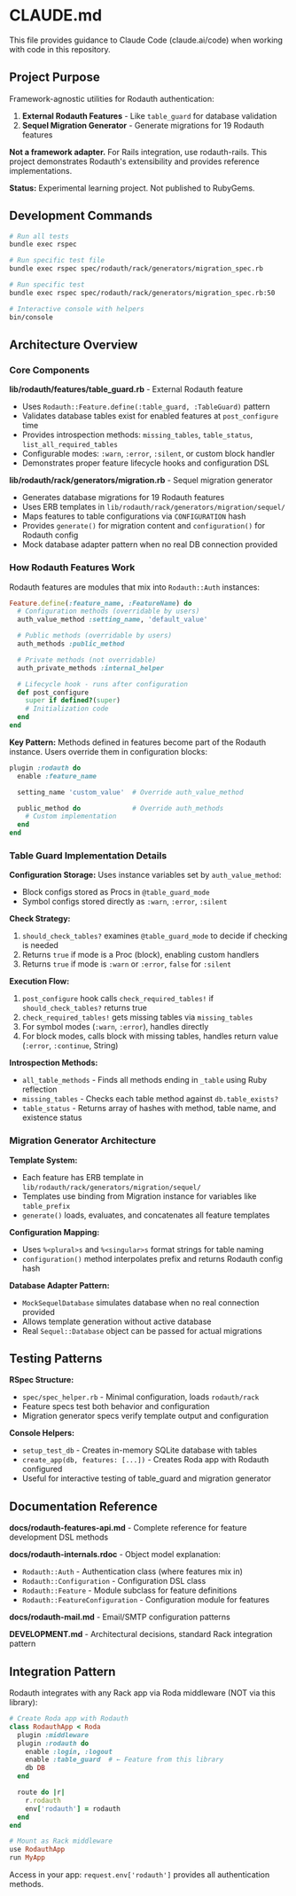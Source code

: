 # CLAUDE.md

This file provides guidance to Claude Code (claude.ai/code) when working with code in this repository.

## Project Purpose

Framework-agnostic utilities for Rodauth authentication:

1. **External Rodauth Features** - Like `table_guard` for database validation
2. **Sequel Migration Generator** - Generate migrations for 19 Rodauth features

**Not a framework adapter.** For Rails integration, use rodauth-rails. This project demonstrates Rodauth's extensibility and provides reference implementations.

**Status:** Experimental learning project. Not published to RubyGems.

## Development Commands

```bash
# Run all tests
bundle exec rspec

# Run specific test file
bundle exec rspec spec/rodauth/rack/generators/migration_spec.rb

# Run specific test
bundle exec rspec spec/rodauth/rack/generators/migration_spec.rb:50

# Interactive console with helpers
bin/console
```

## Architecture Overview

### Core Components

**lib/rodauth/features/table_guard.rb** - External Rodauth feature

- Uses `Rodauth::Feature.define(:table_guard, :TableGuard)` pattern
- Validates database tables exist for enabled features at `post_configure` time
- Provides introspection methods: `missing_tables`, `table_status`, `list_all_required_tables`
- Configurable modes: `:warn`, `:error`, `:silent`, or custom block handler
- Demonstrates proper feature lifecycle hooks and configuration DSL

**lib/rodauth/rack/generators/migration.rb** - Sequel migration generator

- Generates database migrations for 19 Rodauth features
- Uses ERB templates in `lib/rodauth/rack/generators/migration/sequel/`
- Maps features to table configurations via `CONFIGURATION` hash
- Provides `generate()` for migration content and `configuration()` for Rodauth config
- Mock database adapter pattern when no real DB connection provided

### How Rodauth Features Work

Rodauth features are modules that mix into `Rodauth::Auth` instances:

```ruby
Feature.define(:feature_name, :FeatureName) do
  # Configuration methods (overridable by users)
  auth_value_method :setting_name, 'default_value'

  # Public methods (overridable by users)
  auth_methods :public_method

  # Private methods (not overridable)
  auth_private_methods :internal_helper

  # Lifecycle hook - runs after configuration
  def post_configure
    super if defined?(super)
    # Initialization code
  end
end
```

**Key Pattern:** Methods defined in features become part of the Rodauth instance. Users override them in configuration blocks:

```ruby
plugin :rodauth do
  enable :feature_name

  setting_name 'custom_value'  # Override auth_value_method

  public_method do             # Override auth_methods
    # Custom implementation
  end
end
```

### Table Guard Implementation Details

**Configuration Storage:** Uses instance variables set by `auth_value_method`:

- Block configs stored as Procs in `@table_guard_mode`
- Symbol configs stored directly as `:warn`, `:error`, `:silent`

**Check Strategy:**

1. `should_check_tables?` examines `@table_guard_mode` to decide if checking is needed
2. Returns `true` if mode is a Proc (block), enabling custom handlers
3. Returns `true` if mode is `:warn` or `:error`, `false` for `:silent`

**Execution Flow:**

1. `post_configure` hook calls `check_required_tables!` if `should_check_tables?` returns true
2. `check_required_tables!` gets missing tables via `missing_tables`
3. For symbol modes (`:warn`, `:error`), handles directly
4. For block modes, calls block with missing tables, handles return value (`:error`, `:continue`, String)

**Introspection Methods:**

- `all_table_methods` - Finds all methods ending in `_table` using Ruby reflection
- `missing_tables` - Checks each table method against `db.table_exists?`
- `table_status` - Returns array of hashes with method, table name, and existence status

### Migration Generator Architecture

**Template System:**

- Each feature has ERB template in `lib/rodauth/rack/generators/migration/sequel/`
- Templates use binding from Migration instance for variables like `table_prefix`
- `generate()` loads, evaluates, and concatenates all feature templates

**Configuration Mapping:**

- Uses `%<plural>s` and `%<singular>s` format strings for table naming
- `configuration()` method interpolates prefix and returns Rodauth config hash

**Database Adapter Pattern:**

- `MockSequelDatabase` simulates database when no real connection provided
- Allows template generation without active database
- Real `Sequel::Database` object can be passed for actual migrations

## Testing Patterns

**RSpec Structure:**

- `spec/spec_helper.rb` - Minimal configuration, loads `rodauth/rack`
- Feature specs test both behavior and configuration
- Migration generator specs verify template output and configuration

**Console Helpers:**

- `setup_test_db` - Creates in-memory SQLite database with tables
- `create_app(db, features: [...])` - Creates Roda app with Rodauth configured
- Useful for interactive testing of table_guard and migration generator

## Documentation Reference

**docs/rodauth-features-api.md** - Complete reference for feature development DSL methods

**docs/rodauth-internals.rdoc** - Object model explanation:

- `Rodauth::Auth` - Authentication class (where features mix in)
- `Rodauth::Configuration` - Configuration DSL class
- `Rodauth::Feature` - Module subclass for feature definitions
- `Rodauth::FeatureConfiguration` - Configuration module for features

**docs/rodauth-mail.md** - Email/SMTP configuration patterns

**DEVELOPMENT.md** - Architectural decisions, standard Rack integration pattern

## Integration Pattern

Rodauth integrates with any Rack app via Roda middleware (NOT via this library):

```ruby
# Create Roda app with Rodauth
class RodauthApp < Roda
  plugin :middleware
  plugin :rodauth do
    enable :login, :logout
    enable :table_guard  # ← Feature from this library
    db DB
  end

  route do |r|
    r.rodauth
    env['rodauth'] = rodauth
  end
end

# Mount as Rack middleware
use RodauthApp
run MyApp
```

Access in your app: `request.env['rodauth']` provides all authentication methods.
